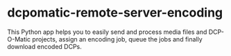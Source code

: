 # dcpomatic-remote-server-encoding
This Python app helps you to easily send and process media files and DCP-O-Matic projects, assign an encoding job, queue the jobs and finally download encoded DCPs.
